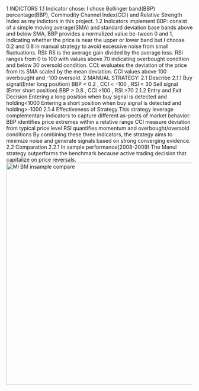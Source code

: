 1 INDICTORS
1.1 Indicator chose:
I chose Bollinger band(BBP) percentage(BBP), Commodity Channel Index(CCI) and Relative Strength Index as my indictors in this project.
1.2 Indicators implement
BBP: consist of a simple moving average(SMA) and standard deviation base bands above and below SMA, BBP provides a normalized value be-tween 0 and 1, indicating whether the price is near the upper or lower band but I choose 0.2 and 0.8 in manual strategy to avoid excessive noise from small fluctuations.
RSI: RS is the average gain divided by the average loss. RSI ranges from 0 to 100 with values above 70 indicating overbought condition and below 30 oversold condition.
CCI: evaluates the deviation of the price from its SMA scaled by the mean deviation. CCI values above 100 overbought and -100 oversold.
2 MANUAL STRATEGY:
2.1 Describe
2.1.1 Buy signal(Enter long position)
BBP < 0.2 , CCI < -100 , RSI < 30
Sell signal (Enter short position)
BBP > 0.8 , CCI >100 , RSI >70
2.1.2 Entry and Exit Decision
Entering a long position when buy signal is detected and holding<1000
Entering a short position when buy signal is detected and holding>-1000
2.1.4 Effectiveness of Strategy
This strategy leverage complementary indicators to capture different as-pects of market behavior:
BBP identifies price extremes within a relative range
CCI measure deviation from typical price level
RSI quantifies momentum and overbought/oversold conditions
By combining these three indicators, the strategy aims to minimize noise and generate signals based on strong converging evidence.
2.2 Comparation
2.2.1 In sample performance(2008-2009)
The Manul strategy outperforms the benchmark because active trading decision that capitalize on price reversals.
<img width="1000" height="600" alt="Ml BM insample compare" src="https://github.com/user-attachments/assets/2baa5bf1-3864-4014-93ef-9915fb7397f9" />

